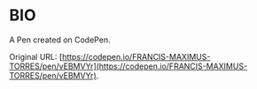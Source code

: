 # BIO

A Pen created on CodePen.

Original URL: [https://codepen.io/FRANCIS-MAXIMUS-TORRES/pen/vEBMVYr](https://codepen.io/FRANCIS-MAXIMUS-TORRES/pen/vEBMVYr).

